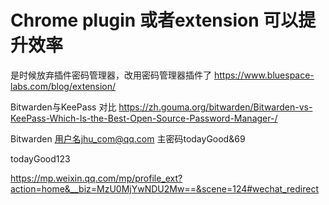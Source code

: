 
# Chrome plugin 或者extension 可以提升效率

是时候放弃插件密码管理器，改用密码管理器插件了 https://www.bluespace-labs.com/blog/extension/

Bitwarden与KeePass 对比
https://zh.gouma.org/bitwarden/Bitwarden-vs-KeePass-Which-Is-the-Best-Open-Source-Password-Manager-/

Bitwarden 用户名jhu_com@qq.com   主密码todayGood&69




todayGood123

https://mp.weixin.qq.com/mp/profile_ext?action=home&__biz=MzU0MjYwNDU2Mw==&scene=124#wechat_redirect